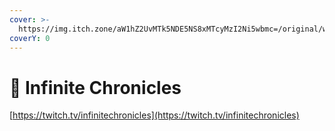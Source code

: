 ```yaml
---
cover: >-
  https://img.itch.zone/aW1hZ2UvMTk5NDE5NS8xMTcyMzI2Ni5wbmc=/original/wXWmbh.png
coverY: 0
---
```


# 👋 Infinite Chronicles

[https://twitch.tv/infinitechronicles](https://twitch.tv/infinitechronicles)
